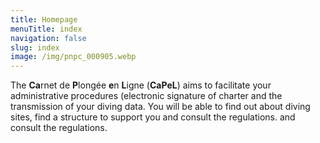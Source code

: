 ```yaml
---
title: Homepage
menuTitle: index
navigation: false
slug: index
image: /img/pnpc_000905.webp
---
```

The **Ca**rnet de **P**longée **e**n **L**igne (**CaPeL**) aims to facilitate
your administrative procedures (electronic signature of charter and the transmission
of your diving data. You will be able to find out about diving sites, find a
structure to support you and consult the regulations. and consult the regulations.
